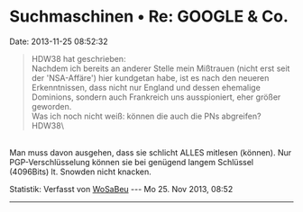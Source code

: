 Suchmaschinen • Re: GOOGLE & Co.
================================

Date: 2013-11-25 08:52:32

> <div>
>
> HDW38 hat geschrieben:\
> Nachdem ich bereits an anderer Stelle mein Mißtrauen (nicht erst seit
> der \'NSA-Affäre\') hier kundgetan habe, ist es nach den neueren
> Erkenntnissen, dass nicht nur England und dessen ehemalige Dominions,
> sondern auch Frankreich uns ausspioniert, eher größer geworden.\
> Was ich noch nicht weiß: können die auch die PNs abgreifen?\
> HDW38\
>
> </div>

\
Man muss davon ausgehen, dass sie schlicht ALLES mitlesen (können). Nur
PGP-Verschlüsselung können sie bei genügend langem Schlüssel (4096Bits)
lt. Snowden nicht knacken.

Statistik: Verfasst von
[WoSaBeu](http://forum.suma-ev.de/memberlist.php?mode=viewprofile&u=56)
--- Mo 25. Nov 2013, 08:52

------------------------------------------------------------------------
